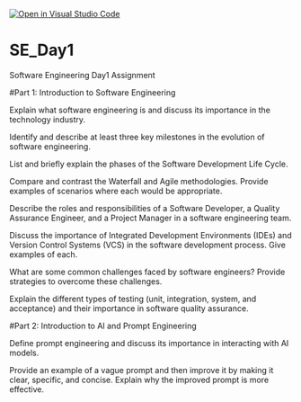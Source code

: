 [![Open in Visual Studio Code](https://classroom.github.com/assets/open-in-vscode-2e0aaae1b6195c2367325f4f02e2d04e9abb55f0b24a779b69b11b9e10269abc.svg)](https://classroom.github.com/online_ide?assignment_repo_id=18455141&assignment_repo_type=AssignmentRepo)
# SE_Day1
Software Engineering Day1 Assignment

#Part 1: Introduction to Software Engineering

Explain what software engineering is and discuss its importance in the technology industry.


Identify and describe at least three key milestones in the evolution of software engineering.


List and briefly explain the phases of the Software Development Life Cycle.


Compare and contrast the Waterfall and Agile methodologies. Provide examples of scenarios where each would be appropriate.


Describe the roles and responsibilities of a Software Developer, a Quality Assurance Engineer, and a Project Manager in a software engineering team.


Discuss the importance of Integrated Development Environments (IDEs) and Version Control Systems (VCS) in the software development process. Give examples of each.


What are some common challenges faced by software engineers? Provide strategies to overcome these challenges.


Explain the different types of testing (unit, integration, system, and acceptance) and their importance in software quality assurance.


#Part 2: Introduction to AI and Prompt Engineering


Define prompt engineering and discuss its importance in interacting with AI models.


Provide an example of a vague prompt and then improve it by making it clear, specific, and concise. Explain why the improved prompt is more effective.

